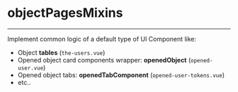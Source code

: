 # objectPagesMixins
---
Implement common logic of a default type of UI Component like:
* Object **tables** (`the-users.vue`)
* Opened object card components wrapper: **openedObject** (`opened-user.vue`)
* Opened object tabs: **openedTabComponent** (`opened-user-tokens.vue`)
* etc..